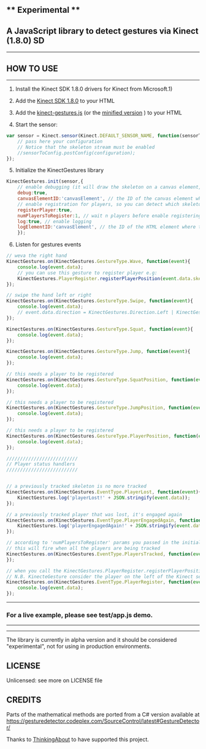 ## ** Experimental **
## A JavaScript library to detect gestures via Kinect (1.8.0) SD

---
## HOW TO USE
---

1) Install the Kinect SDK 1.8.0 drivers for Kinect from Microsoft.1) 

2) Add the [Kinect SDK 1.8.0](https://github.com/panurge-ws/kinectgestures/blob/master/sdk/Kinect-1.8.0.js) to your HTML

3) Add the [kinect-gestures.js](https://github.com/panurge-ws/kinectgestures/blob/master/dist/kinect-gestures.js) (or the [minified version](https://github.com/panurge-ws/kinectgestures/blob/master/dist/kinect-gestures.min.js) ) to your HTML

4) Start the sensor:

```javascript
var sensor = Kinect.sensor(Kinect.DEFAULT_SENSOR_NAME, function(sensorToConfig, isConnected) {
    // pass here your configuration 
    // Notice that the skeleton stream must be enabled
    //sensorToConfig.postConfig(configuration);
});
```
        
5) Initialize the KinectGestures library

```javascript
KinectGestures.init(sensor,{
	// enable debugging (it will draw the skeleton on a canvas element, see below)
    debug:true, 
    canvasElementID:'canvasElement', // the ID of the canvas element where the debugger will draw the skeletons'data
    // enable registration for players, so you can detect which skeleton belongs to player 1 or 2 (see below)
    registerPlayer:true, 
    numPlayersToRegister:1, // wait n players before enable registering
    log:true, // enable logging
    logElementID:'canvasElement', // the ID of the HTML element where the log message will write
    });
```

6) Listen for gestures events

```javascript
// weva the right hand
KinectGestures.on(KinectGestures.GestureType.Wave, function(event){
	console.log(event.data);
    // you can use this gesture to register player e.g:
    KinectGestures.PlayerRegister.registerPlayerPosition(event.data.skeleton);
});

// swipe the hand left or right
KinectGestures.on(KinectGestures.GestureType.Swipe, function(event){
	console.log(event.data);
    // event.data.direction = KinectGestures.Direction.Left | KinectGestures.Direction.Right
});

KinectGestures.on(KinectGestures.GestureType.Squat, function(event){
	console.log(event.data);
});

KinectGestures.on(KinectGestures.GestureType.Jump, function(event){
	console.log(event.data);
});

// this needs a player to be registered
KinectGestures.on(KinectGestures.GestureType.SquatPosition, function(event){
	console.log(event.data);
});

// this needs a player to be registered
KinectGestures.on(KinectGestures.GestureType.JumpPosition, function(event){
	console.log(event.data);
});

// this needs a player to be registered
KinectGestures.on(KinectGestures.GestureType.PlayerPosition, function(event){
	console.log(event.data);
});

//////////////////////////
// Player status handlers
//////////////////////////


// a previously tracked skeleton is no more tracked
KinectGestures.on(KinectGestures.EventType.PlayerLost, function(event){
	KinectGestures.log('playerLost!' + JSON.stringify(event.data));
});

// a previously tracked player that was lost, it's engaged again
KinectGestures.on(KinectGestures.EventType.PlayerEngagedAgain, function(event){
	KinectGestures.log('playerEngagedAgain!' + JSON.stringify(event.data));
});

// according to 'numPlayersToRegister' params you passed in the initialization
// this will fire when all the players are being tracked
KinectGestures.on(KinectGestures.EventType.PlayersTracked, function(event){
});

// when you call the KinectGestures.PlayerRegister.registerPlayerPosition(skeletonData), an event of type KinectGestures.EventType.PlayerRegister is dispatched meaning you have registered / engaged your user
// N.B. KinecteGesture consider the player on the left of the Kinect sensor ad player 1, viceversa player 2
KinectGestures.on(KinectGestures.EventType.PlayerRegister, function(event){
	console.log(event.data);
});
```

---
### For a live example, please see test/app.js demo.

---



----------
The library is currently in alpha version and it should be considered "experimental", not for using in production environments.

## LICENSE
Unlicensed: see more on LICENSE file


## CREDITS

Parts of the mathematical methods are ported from a C# version available at 
https://gesturedetector.codeplex.com/SourceControl/latest#GestureDetector/

Thanks to [ThinkingAbout](http://www.thinkingabout.it/) to have supported this project.






